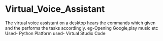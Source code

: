 # Virtual_Voice_Assistant
The virtual voice assistant on a desktop hears the commands which given and the performs the tasks accordingly.
eg-Opening Google,play music etc
Used- Python
Platform used- Virtual Studio Code 
